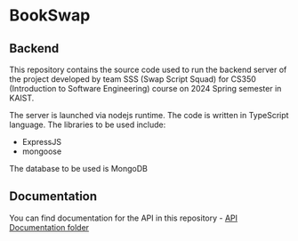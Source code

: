 # BookSwap
## Backend

This repository contains the source code used to run the backend server of the project developed by team SSS (Swap Script Squad) for CS350 (Introduction to Software Engineering) course on 2024 Spring semester in KAIST.

The server is launched via nodejs runtime. The code is written in TypeScript language.
The libraries to be used include:
 - ExpressJS
 - mongoose
  
The database to be used is MongoDB

## Documentation
You can find documentation for the API in this repository - [API Documentation folder](/docs)